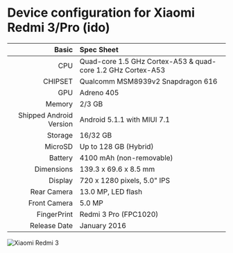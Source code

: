 Device configuration for Xiaomi Redmi 3/Pro (ido)
=====================================

Basic   | Spec Sheet
-------:|:-------------------------
CPU     | Quad-core 1.5 GHz Cortex-A53 & quad-core 1.2 GHz Cortex-A53
CHIPSET | Qualcomm MSM8939v2 Snapdragon 616
GPU     | Adreno 405
Memory  | 2/3 GB
Shipped Android Version | Android 5.1.1 with MIUI 7.1
Storage | 16/32 GB
MicroSD | Up to 128 GB (Hybrid)
Battery | 4100 mAh (non-removable)
Dimensions | 139.3 x 69.6 x 8.5 mm
Display | 720 x 1280 pixels, 5.0" IPS
Rear Camera  | 13.0 MP, LED flash
Front Camera | 5.0 MP
FingerPrint | Redmi 3 Pro (FPC1020)
Release Date | January 2016

![Xiaomi Redmi 3](https://telegra.ph/file/174310fbed852fa6985a4.png "Xiaomi Redmi 3")
